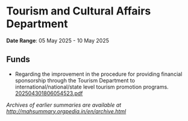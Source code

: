 # Tourism and Cultural Affairs Department

**Date Range**: 05 May 2025 - 10 May 2025


## Funds
- Regarding the improvement in the procedure for providing financial sponsorship through the Tourism Department to international/national/state level tourism promotion programs.\
  [202504301806054523.pdf](https://gr.maharashtra.gov.in/Site/Upload/Government%20Resolutions/English/202504301806054523.pdf)


*Archives of earlier summaries are available at http://mahsummary.orgpedia.in/en/archive.html*